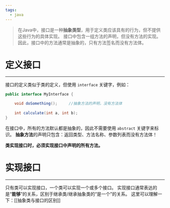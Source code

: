 ```yaml
---
tags:
  - java
---
```

>在Java中，接口是一种**抽象类型**，用于定义类应该具有的行为，但不提供这些行为的具体实现。
>接口中包含一组方法的声明，但没有方法的实现。因此，接口中的方法通常是抽象的，只有方法签名而没有方法体。

# 定义接口
---
接口的定义类似于类的定义，但使用 `interface` 关键字，例如：

```java
public interface MyInterface {  

	void doSomething();     //抽象方法的声明，没有方法体 
	   
	int calculate(int a, int b); 
}
```

在接口中，所有的方法默认都是抽象的，因此不需要使用 `abstract` 关键字来标识。
**抽象方法**的声明只包含：返回类型、方法名称、参数列表而没有方法体！

**类实现接口时，必须实现接口中声明的所有方法。**

# 实现接口
---
只有类可以实现接口，一个类可以实现一个或多个接口。
实现接口通常表达的是“**能够**”的关系，区别于继承类/继承抽象类的“是一个”的关系。
这里可以理解一下：[[抽象类与接口的区别]]